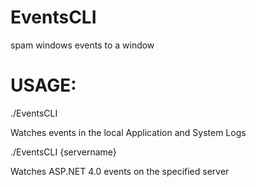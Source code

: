 # EventsCLI
spam windows events to a window

# USAGE:

./EventsCLI

Watches events in the local Application and System Logs

./EventsCLI {servername}

Watches ASP.NET 4.0 events on the specified server
